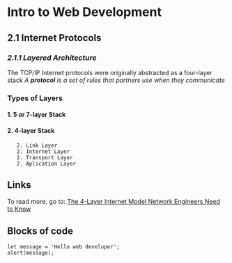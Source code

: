 # Intro to Web Development

## 2.1 Internet Protocols
### *2.1.1 Layered Architecture*
The TCP/IP Internet protocols were originally abstracted as a four-layer stack
*A **protocol** is a set of rules that partners use when they communicate*
### Types of Layers
#### 1. 5 or 7-layer Stack
#### 2. 4-layer Stack
       2. Link Layer
       2. Internet Layer
       2. Transport Layer
       2. Aplication Layer


## Links

To read more, go to:  [The 4-Layer Internet Model Network Engineers Need to Know](https://le-james94.medium.com)

## Blocks of code

```
let message = 'Hello web developer';
alert(message);
```
